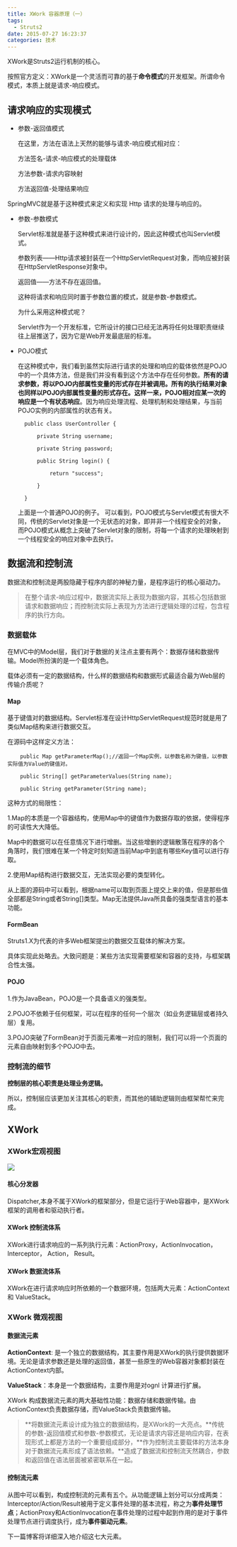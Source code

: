 ```yaml
---
title: XWork 容器原理（一）
tags:
  - Struts2
date: 2015-07-27 16:23:37
categories: 技术
---
```


XWork是Struts2运行机制的核心。

按照官方定义：XWork是一个灵活而可靠的基于**命令模式**的开发框架。所谓命令模式，本质上就是请求-响应模式。

## 请求响应的实现模式


- 参数-返回值模式

	在这里，方法在语法上天然的能够与请求-响应模式相对应：
	
	方法签名-请求-响应模式的处理载体
	
	方法参数-请求内容映射
	
	方法返回值-处理结果响应

SpringMVC就是基于这种模式来定义和实现 Http 请求的处理与响应的。


- 参数-参数模式

	Servlet标准就是基于这种模式来进行设计的，因此这种模式也叫Servlet模式。

	参数列表——Http请求被封装在一个HttpServletRequest对象，而响应被封装在HttpServletResponse对象中。

	返回值——方法不存在返回值。

	这种将请求和响应同时置于参数位置的模式，就是参数-参数模式。

	为什么采用这种模式呢？

	Servlet作为一个开发标准，它所设计的接口已经无法再将任何处理职责继续往上层推送了，因为它是Web开发最底层的标准。

	
- POJO模式
	
	在这种模式中，我们看到虽然实际进行请求的处理和响应的载体依然是POJO中的一个具体方法，但是我们并没有看到这个方法中存在任何参数。**所有的请求参数，将以POJO内部属性变量的形式存在并被调用。所有的执行结果对象也同样以POJO内部属性变量的形式存在。**这样一来，POJO相对应某一次的响应是一个**有状态响应**。因为响应处理流程、处理机制和处理结果，与当前POJO实例的内部属性的状态有关。


		public class UserController {
	
			private String username;
			
			private String password;

			public String login() {
			
				return "success";

			}

		}
		
	上面是一个普通POJO的例子。
	可以看到，POJO模式与Servlet模式有很大不同，传统的Servlet对象是一个无状态的对象，即并非一个线程安全的对象，而POJO模式从概念上突破了Servlet对象的限制，将每一个请求的处理映射到一个线程安全的响应对象中去执行。

## 数据流和控制流

数据流和控制流是两股隐藏于程序内部的神秘力量，是程序运行的核心驱动力。


> 在整个请求-响应过程中，数据流实际上表现为数据内容，其核心包括数据请求和数据响应；而控制流实际上表现为方法进行逻辑处理的过程，包含程序的执行方向。

### 数据载体

在MVC中的Model层，我们对于数据的关注点主要有两个：数据存储和数据传输。Model所扮演的是一个载体角色。

载体必须有一定的数据结构，什么样的数据结构和数据形式最适合最为Web层的传输介质呢？

#### Map

基于键值对的数据结构。Servlet标准在设计HttpServletRequest规范时就是用了类似Map结构来进行数据交互。

在源码中这样定义方法：

		public Map getParameterMap();//返回一个Map实例，以参数名称为键值，以参数实际值为Value的键值对。

		public String[] getParameterValues(String name);

		public String getParameter(String name);



这种方式的局限性：

1.Map的本质是一个容器结构，使用Map中的键值作为数据存取的依据，使得程序的可读性大大降低。

Map中的数据可以在任意情况下进行增删。当这些增删的逻辑散落在程序的各个角落时，我们很难在某一个特定时刻知道当前Map中到底有哪些Key值可以进行存取。

2.使用Map结构进行数据交互，无法实现必要的类型转化。

从上面的源码中可以看到，根据name可以取到页面上提交上来的值，但是那些值全部都是String或者String[]类型。Map无法提供Java所具备的强类型语言的基本功能。


#### FormBean

Struts1.X为代表的许多Web框架提出的数据交互载体的解决方案。

具体实现此处略去。大致问题是：某些方法实现需要框架和容器的支持，与框架耦合性太强。

#### POJO

1.作为JavaBean，POJO是一个具备语义的强类型。

2.POJO不依赖于任何框架，可以在程序的任何一个层次（如业务逻辑层或者持久层）复用。

3.POJO突破了FormBean对于页面元素唯一对应的限制，我们可以将一个页面的元素自由映射到多个POJO中去。

### 控制流的细节

**控制层的核心职责是处理业务逻辑。**

所以，控制层应该更加关注其核心的职责，而其他的辅助逻辑则由框架帮忙来完成。


## XWork

### XWork宏观视图

![](http://i.imgur.com/z1WKic4.png)


#### 核心分发器

Dispatcher,本身不属于XWork的框架部分，但是它运行于Web容器中，是XWork框架的调用者和驱动执行者。

#### XWork 控制流体系

XWork进行请求响应的一系列执行元素：ActionProxy，ActionInvocation， Interceptor， Action， Result。

#### XWork 数据流体系

XWork在进行请求响应时所依赖的一个数据环境，包括两大元素：ActionContext 和 ValueStack。

### XWork 微观视图

#### 数据流元素

**ActionContext**: 是一个独立的数据结构，其主要作用是XWork的执行提供数据环境。无论是请求参数还是处理的返回值，甚至一些原生的Web容器对象都封装在ActionContext内部。

**ValueStack**：本身是一个数据结构，主要作用是对ognl 计算进行扩展。

XWork 构成数据流元素的两大基础性功能：数据存储和数据传输。由ActionContext负责数据存储，而ValueStack负责数据传输。


> **将数据流元素设计成为独立的数据结构，是XWork的一大亮点。**传统的参数-返回值模式和参数-参数模式，无论是请求内容还是响应内容，在表现形式上都是方法的一个重要组成部分，**作为控制流主要载体的方法本身对于数据流元素形成了语法依赖。**造成了数据流和控制流天然耦合，参数和返回值在语法层面被紧密联系在一起。

#### 控制流元素

从图中可以看到，构成控制流的元素有五个。从功能逻辑上划分可以分成两类：Interceptor/Action/Result被用于定义事件处理的基本流程，称之为**事件处理节点**；ActionProxy和ActionInvocation在事件处理的过程中起到作用的是对于事件处理节点进行调度执行，成为**事件驱动元素**。

下一篇博客将详细深入地介绍这七大元素。
